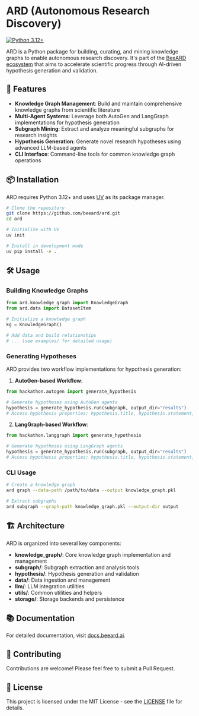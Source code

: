 # ARD (Autonomous Research Discovery)

[![Python 3.12+](https://img.shields.io/badge/python-3.12+-blue.svg)](https://www.python.org/downloads/)

ARD is a Python package for building, curating, and mining knowledge graphs to enable autonomous research discovery. It's part of the [BeeARD ecosystem](https://docs.beeard.ai/) that aims to accelerate scientific progress through AI-driven hypothesis generation and validation.

## 🚀 Features

- **Knowledge Graph Management**: Build and maintain comprehensive knowledge graphs from scientific literature
- **Multi-Agent Systems**: Leverage both AutoGen and LangGraph implementations for hypothesis generation
- **Subgraph Mining**: Extract and analyze meaningful subgraphs for research insights
- **Hypothesis Generation**: Generate novel research hypotheses using advanced LLM-based agents
- **CLI Interface**: Command-line tools for common knowledge graph operations

## 📦 Installation

ARD requires Python 3.12+ and uses [UV](https://github.com/astral-sh/uv) as its package manager.

```bash
# Clone the repository
git clone https://github.com/beeard/ard.git
cd ard

# Initialize with UV
uv init

# Install in development mode
uv pip install -e .
```

## 🛠️ Usage

### Building Knowledge Graphs

```python
from ard.knowledge_graph import KnowledgeGraph
from ard.data import DatasetItem

# Initialize a knowledge graph
kg = KnowledgeGraph()

# Add data and build relationships
# ... (see examples/ for detailed usage)
```

### Generating Hypotheses

ARD provides two workflow implementations for hypothesis generation:

1. **AutoGen-based Workflow**:
```python
from hackathon.autogen import generate_hypothesis

# Generate hypotheses using AutoGen agents
hypothesis = generate_hypothesis.run(subgraph, output_dir="results")
# Access hypothesis properties: hypothesis.title, hypothesis.statement, hypothesis.references, etc.
```

2. **LangGraph-based Workflow**:
```python
from hackathon.langgraph import generate_hypothesis

# Generate hypotheses using LangGraph agents
hypothesis = generate_hypothesis.run(subgraph, output_dir="results")
# Access hypothesis properties: hypothesis.title, hypothesis.statement, hypothesis.references, etc.
```

### CLI Usage

```bash
# Create a knowledge graph
ard graph --data-path /path/to/data --output knowledge_graph.pkl

# Extract subgraphs
ard subgraph --graph-path knowledge_graph.pkl --output-dir output
```

## 🏗️ Architecture

ARD is organized into several key components:

- **knowledge_graph/**: Core knowledge graph implementation and management
- **subgraph/**: Subgraph extraction and analysis tools
- **hypothesis/**: Hypothesis generation and validation
- **data/**: Data ingestion and management
- **llm/**: LLM integration utilities
- **utils/**: Common utilities and helpers
- **storage/**: Storage backends and persistence

## 📚 Documentation

For detailed documentation, visit [docs.beeard.ai](https://docs.beeard.ai/).

## 🤝 Contributing

Contributions are welcome! Please feel free to submit a Pull Request.

## 📝 License

This project is licensed under the MIT License - see the [LICENSE](LICENSE) file for details.
